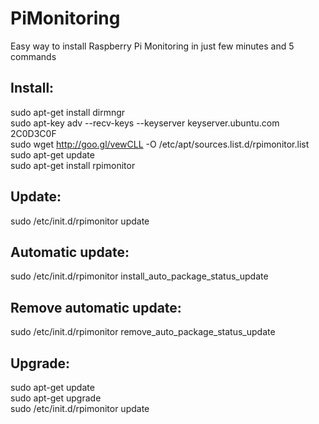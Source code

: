 # PiMonitoring
Easy way to install Raspberry Pi Monitoring in just few minutes and 5 commands <br/>

## Install: <br/>
sudo apt-get install dirmngr <br/>
sudo apt-key adv --recv-keys --keyserver keyserver.ubuntu.com 2C0D3C0F <br/>
sudo wget http://goo.gl/vewCLL -O /etc/apt/sources.list.d/rpimonitor.list <br/>
sudo apt-get update <br/>
sudo apt-get install rpimonitor <br/>

## Update:<br/>
sudo /etc/init.d/rpimonitor update <br/>

## Automatic update:<br/>
sudo /etc/init.d/rpimonitor install_auto_package_status_update <br/>

## Remove automatic update:<br/>
sudo /etc/init.d/rpimonitor remove_auto_package_status_update <br/>

## Upgrade:
sudo apt-get update <br/>
sudo apt-get upgrade <br/>
sudo /etc/init.d/rpimonitor update <br/>
